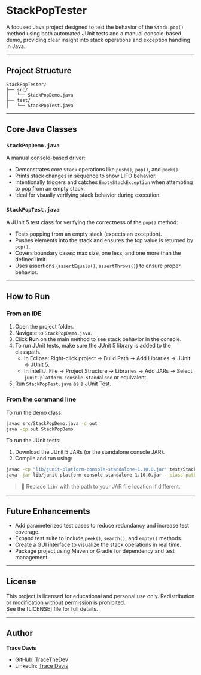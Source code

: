 # StackPopTester

A focused Java project designed to test the behavior of the `Stack.pop()` method using both automated JUnit tests and a manual console-based demo, providing clear insight into stack operations and exception handling in Java.

---

## Project Structure

```
StackPopTester/
├── src/
│   └── StackPopDemo.java
├── test/
│   └── StackPopTest.java
```

---

## Core Java Classes

### `StackPopDemo.java`
A manual console-based driver:
- Demonstrates core `Stack` operations like `push()`, `pop()`, and `peek()`.
- Prints stack changes in sequence to show LIFO behavior.
- Intentionally triggers and catches `EmptyStackException` when attempting to pop from an empty stack.
- Ideal for visually verifying stack behavior during execution.

### `StackPopTest.java`
A JUnit 5 test class for verifying the correctness of the `pop()` method:
- Tests popping from an empty stack (expects an exception).
- Pushes elements into the stack and ensures the top value is returned by `pop()`.
- Covers boundary cases: max size, one less, and one more than the defined limit.
- Uses assertions (`assertEquals()`, `assertThrows()`) to ensure proper behavior.

---

## How to Run

### From an IDE
1. Open the project folder.
2. Navigate to `StackPopDemo.java`.
3. Click **Run** on the main method to see stack behavior in the console.
4. To run JUnit tests, make sure the JUnit 5 library is added to the classpath.
   - In Eclipse: Right-click project → Build Path → Add Libraries → JUnit → JUnit 5.
   - In IntelliJ: File → Project Structure → Libraries → Add JARs → Select `junit-platform-console-standalone` or equivalent.
5. Run `StackPopTest.java` as a JUnit Test.

### From the command line
To run the demo class:
```bash
javac src/StackPopDemo.java -d out
java -cp out StackPopDemo
```

To run the JUnit tests:
1. Download the JUnit 5 JARs (or the standalone console JAR).
2. Compile and run using:
```bash
javac -cp "lib/junit-platform-console-standalone-1.10.0.jar" test/StackPopTest.java -d out
java -jar lib/junit-platform-console-standalone-1.10.0.jar --class-path out --scan-class-path
```

> 🔹 Replace `lib/` with the path to your JAR file location if different.

---

## Future Enhancements
- Add parameterized test cases to reduce redundancy and increase test coverage.
- Expand test suite to include `peek()`, `search()`, and `empty()` methods.
- Create a GUI interface to visualize the stack operations in real time.
- Package project using Maven or Gradle for dependency and test management.

---

## License
This project is licensed for educational and personal use only. Redistribution or modification without permission is prohibited.  
See the [LICENSE] file for full details.

---

## Author

**Trace Davis**  
- GitHub: [TraceTheDev](https://github.com/TraceTheDev)  
- LinkedIn: [Trace Davis](https://www.linkedin.com/in/trace-d-926380138/)

